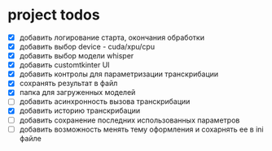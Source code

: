 # project todos

- [x] добавить логирование старта, окончания обработки
- [x] добавить выбор device - cuda/xpu/cpu
- [x] добавить выбор модели whisper
- [x] добавить customtkinter UI
- [x] добавить контролы для параметризации транскрибации
- [x] сохранять результат в файл
- [x] папка для загруженных моделей
- [ ] добавить асинхронность вызова транскрибации
- [x] добавить историю транскрибации
- [ ] добавить сохранение последних использованных параметров
- [ ] добавить возможность менять тему оформления и сохарнять ее в ini файле